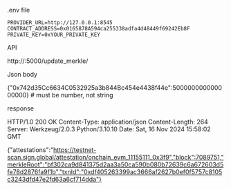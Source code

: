 .env file

```shell
PROVIDER_URL=http://127.0.0.1:8545
CONTRACT_ADDRESS=0x0165878A594ca255338adfa4d48449f69242Eb8F
PRIVATE_KEY=0xYOUR_PRIVATE_KEY
```

API 

http://:5000/update_merkle/

Json body

{"0x742d35Cc6634C0532925a3b844Bc454e4438f44e":500000000000000000} # must be number, not string

response

HTTP/1.0 200 OK
Content-Type: application/json
Content-Length: 264
Server: Werkzeug/2.0.3 Python/3.10.10
Date: Sat, 16 Nov 2024 15:58:02 GMT

{"attestations":"https://testnet-scan.sign.global/attestation/onchain_evm_11155111_0x3f9","block":7089751,"merkleRoot":"bf302ca9d841375d2aa3a50ca590b080b72639c6a672603d5fe78d2876fa9f1b","txnId":"0xdf405263399ac3666af2627b0ef0f5757c8105c3243dfd47e2fd63a6cf714dda"}